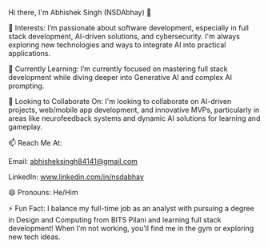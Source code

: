 Hi there, I'm Abhishek Singh (NSDAbhay) 👋

👀 Interests:
I’m passionate about software development, especially in full stack development, AI-driven solutions, and cybersecurity. I'm always exploring new technologies and ways to integrate AI into practical applications.

🌱 Currently Learning:
I’m currently focused on mastering full stack development while diving deeper into Generative AI and complex AI prompting.

💞️ Looking to Collaborate On:
I'm looking to collaborate on AI-driven projects, web/mobile app development, and innovative MVPs, particularly in areas like neurofeedback systems and dynamic AI solutions for learning and gameplay.

📫 Reach Me At:

Email: abhisheksingh84141@gmail.com

LinkedIn: www.linkedin.com/in/nsdabhay


😄 Pronouns: He/Him

⚡ Fun Fact:
I balance my full-time job as an analyst with pursuing a degree in Design and Computing from BITS Pilani and learning full stack development! When I’m not working, you’ll find me in the gym or exploring new tech ideas.
